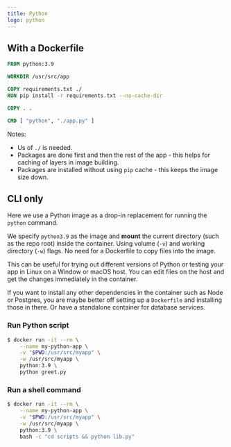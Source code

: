 ```yaml
---
title: Python
logo: python
---
```



## With a Dockerfile

```Dockerfile
FROM python:3.9

WORKDIR /usr/src/app

COPY requirements.txt ./
RUN pip install -r requirements.txt --no-cache-dir 

COPY . .

CMD [ "python", "./app.py" ]
```

Notes:

- Us of `./` is needed.
- Packages are done first and then the rest of the app - this helps for caching of layers in image building.
- Packages are installed without using `pip` cache - this keeps the image size down.


## CLI only

Here we use a Python image as a drop-in replacement for running the `python` command.

We specify `python3.9` as the image and **mount** the current directory (such as the repo root) inside the container. Using volume (`-v`) and working directory (`-w`) flags. No need for a Dockerfile to copy files into the image.

This can be useful for trying out different versions of Python or testing your app in Linux on a Window or macOS host. You can edit files on the host and get the changes immediately in the container.

If you want to install any other dependencies in the container such as Node or Postgres, you are maybe better off setting up a `Dockerfile` and installing those in there. Or have a standalone container for database services.

### Run Python script

```sh
$ docker run -it --rm \
    --name my-python-app \
    -v "$PWD:/usr/src/myapp" \
    -w /usr/src/myapp \
    python:3.9 \
    python greet.py
```

### Run a shell command

```sh
$ docker run -it --rm \
    --name my-python-app \
    -v "$PWD:/usr/src/myapp" \
    -w /usr/src/myapp \
    python:3.9 \
    bash -c "cd scripts && python lib.py"
```

